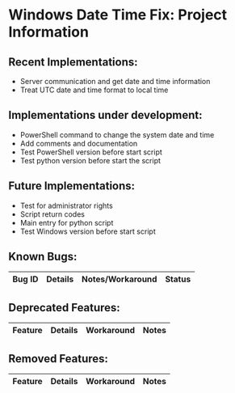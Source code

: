 # Windows Date Time Fix: Project Information

## Recent Implementations:

- Server communication and get date and time information
- Treat UTC date and time format to local time

## Implementations under development:

- PowerShell command to change the system date and time
- Add comments and documentation
- Test PowerShell version before start script
- Test python version before start the script

## Future Implementations:

- Test for administrator rights
- Script return codes
- Main entry for python script
- Test Windows version before start script

## Known Bugs:

| Bug ID | Details | Notes/Workaround | Status |
| :----- | :-----: | :--------------: | -----: |

## Deprecated Features:

| Feature | Details | Workaround | Notes |
| :------ | :-----: | :--------: | ----: |

## Removed Features:

| Feature | Details | Workaround | Notes |
| :------ | :-----: | :--------: | ----: |